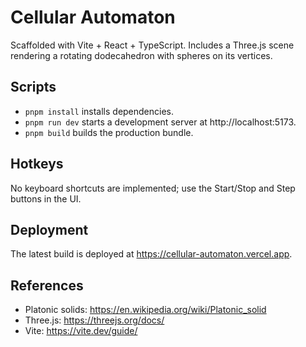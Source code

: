 # Cellular Automaton

Scaffolded with Vite + React + TypeScript. Includes a Three.js scene rendering a rotating dodecahedron with spheres on its vertices.

## Scripts
- `pnpm install` installs dependencies.
- `pnpm run dev` starts a development server at http://localhost:5173.
- `pnpm build` builds the production bundle.

## Hotkeys
No keyboard shortcuts are implemented; use the Start/Stop and Step buttons in the UI.

## Deployment
The latest build is deployed at https://cellular-automaton.vercel.app.

## References
- Platonic solids: https://en.wikipedia.org/wiki/Platonic_solid
- Three.js: https://threejs.org/docs/
- Vite: https://vite.dev/guide/
